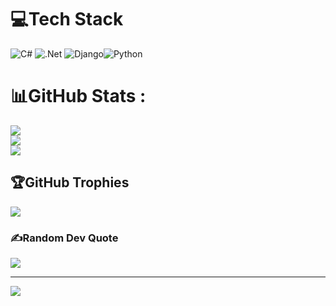 
# 💻Tech Stack
![C#](https://img.shields.io/badge/c%23-%23239120.svg?style=flat&logo=c-sharp&logoColor=white) ![.Net](https://img.shields.io/badge/.NET-5C2D91?style=flat&logo=.net&logoColor=white) ![Django](https://img.shields.io/badge/django-%23092E20.svg?style=flat&logo=django&logoColor=white)![Python](https://img.shields.io/badge/python-3670A0?style=flat&logo=python&logoColor=ffdd54)
# 📊GitHub Stats :
![](https://github-readme-stats.vercel.app/api?username=Poeeno&theme=dark&hide_border=true&include_all_commits=false&count_private=false)<br/>
![](https://github-readme-streak-stats.herokuapp.com/?user=Poeeno&theme=dark&hide_border=true)<br/>
![](https://github-readme-stats.vercel.app/api/top-langs/?username=Poeeno&theme=dark&hide_border=true&include_all_commits=false&count_private=false&layout=compact)

## 🏆GitHub Trophies
![](https://github-trophies.vercel.app/?username=Poeeno&theme=onedark&no-frame=true&no-bg=true&margin-w=4)

### ✍️Random Dev Quote
![](https://quotes-github-readme.vercel.app/api?type=horizontal&theme=dark)

---
[![](https://visitcount.itsvg.in/api?id=Poeeno&icon=0&color=0)](https://visitcount.itsvg.in)

